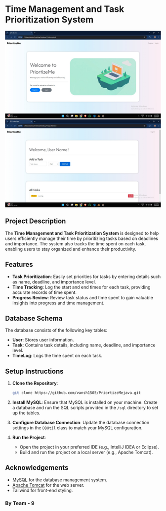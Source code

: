 # Time Management and Task Prioritization System

![Image](img1.jpg)
![Image](img.jpg)

## Project Description
The **Time Management and Task Prioritization System** is designed to help users efficiently manage their time by prioritizing tasks based on deadlines and importance. The system also tracks the time spent on each task, enabling users to stay organized and enhance their productivity.

## Features
- **Task Prioritization**: Easily set priorities for tasks by entering details such as name, deadline, and importance level.
- **Time Tracking**: Log the start and end times for each task, providing accurate records of time spent.
- **Progress Review**: Review task status and time spent to gain valuable insights into progress and time management.

## Database Schema
The database consists of the following key tables:
- **User**: Stores user information.
- **Task**: Contains task details, including name, deadline, and importance level.
- **TimeLog**: Logs the time spent on each task.

## Setup Instructions
1. **Clone the Repository**:
   ```bash
   git clone https://github.com/vansh1505/PriortizeMejava.git
   ```

2. **Install MySQL**:
   Ensure that MySQL is installed on your machine. Create a database and run the SQL scripts provided in the `/sql` directory to set up the tables.

3. **Configure Database Connection**:
   Update the database connection settings in the `DBUtil` class to match your MySQL configuration.

4. **Run the Project**:
   - Open the project in your preferred IDE (e.g., IntelliJ IDEA or Eclipse).
   - Build and run the project on a local server (e.g., Apache Tomcat).

## Acknowledgements
- [MySQL](https://www.mysql.com/) for the database management system.
- [Apache Tomcat](http://tomcat.apache.org/) for the web server.
- Tailwind for front-end styling.

### By Team - 9
